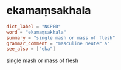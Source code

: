 # ekamaṃsakhala

``` toml
dict_label = "NCPED"
word = "ekamaṃsakhala"
summary = "single mash or mass of flesh"
grammar_comment = "masculine neuter a"
see_also = ["eka"]
```

single mash or mass of flesh

